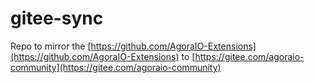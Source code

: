 # gitee-sync

Repo to mirror the [https://github.com/AgoraIO-Extensions](https://github.com/AgoraIO-Extensions) to [https://gitee.com/agoraio-community](https://gitee.com/agoraio-community)